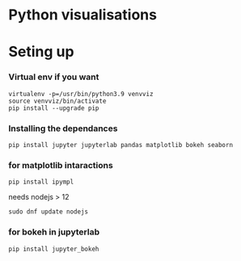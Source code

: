 # Python visualisations



# Seting up 


### Virtual env if you want
```
virtualenv -p=/usr/bin/python3.9 venvviz
source venvviz/bin/activate
pip install --upgrade pip
```

### Installing the dependances
```
pip install jupyter jupyterlab pandas matplotlib bokeh seaborn
```

### for matplotlib intaractions

```
pip install ipympl
```

needs nodejs > 12

```
sudo dnf update nodejs
```


### for bokeh in jupyterlab 

``` 
pip install jupyter_bokeh
```

